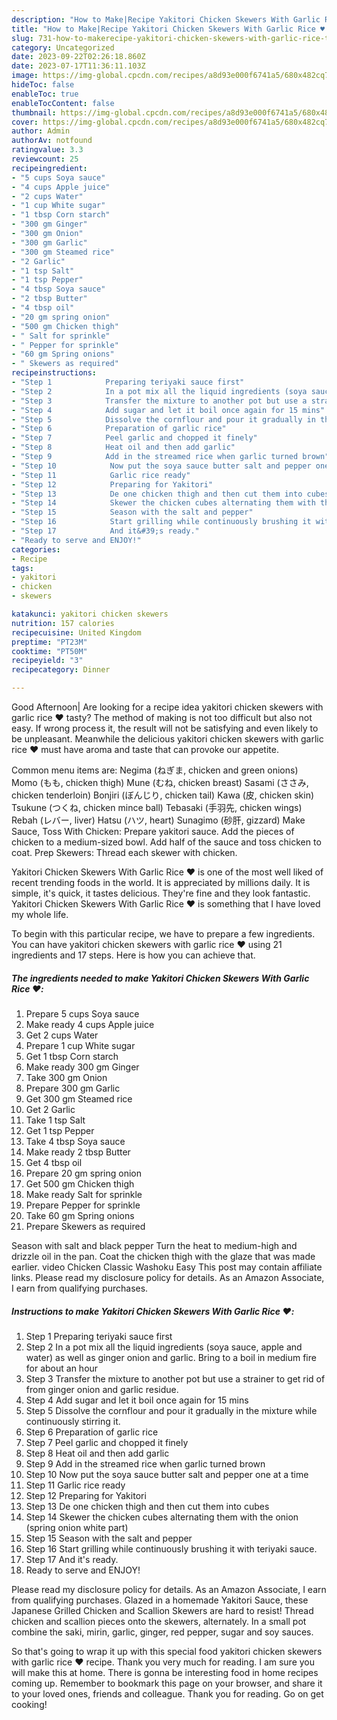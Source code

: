 ```yaml
---
description: "How to Make|Recipe Yakitori Chicken Skewers With Garlic Rice ♥️ {That is Delicious"
title: "How to Make|Recipe Yakitori Chicken Skewers With Garlic Rice ♥️ {That is Delicious"
slug: 731-how-to-makerecipe-yakitori-chicken-skewers-with-garlic-rice-that-is-delicious
category: Uncategorized
date: 2023-09-22T02:26:18.860Z
date: 2023-07-17T11:36:11.103Z
image: https://img-global.cpcdn.com/recipes/a8d93e000f6741a5/680x482cq70/yakitori-chicken-skewers-with-garlic-rice-recipe-main-photo.jpg
hideToc: false
enableToc: true
enableTocContent: false
thumbnail: https://img-global.cpcdn.com/recipes/a8d93e000f6741a5/680x482cq70/yakitori-chicken-skewers-with-garlic-rice-recipe-main-photo.jpg
cover: https://img-global.cpcdn.com/recipes/a8d93e000f6741a5/680x482cq70/yakitori-chicken-skewers-with-garlic-rice-recipe-main-photo.jpg
author: Admin
authorAv: notfound
ratingvalue: 3.3
reviewcount: 25
recipeingredient:
- "5 cups Soya sauce"
- "4 cups Apple juice"
- "2 cups Water"
- "1 cup White sugar"
- "1 tbsp Corn starch"
- "300 gm Ginger"
- "300 gm Onion"
- "300 gm Garlic"
- "300 gm Steamed rice"
- "2 Garlic"
- "1 tsp Salt"
- "1 tsp Pepper"
- "4 tbsp Soya sauce"
- "2 tbsp Butter"
- "4 tbsp oil"
- "20 gm spring onion"
- "500 gm Chicken thigh"
- " Salt for sprinkle"
- " Pepper for sprinkle"
- "60 gm Spring onions"
- " Skewers as required"
recipeinstructions:
- "Step 1            Preparing teriyaki sauce first"
- "Step 2            In a pot mix all the liquid ingredients (soya sauce, apple and water) as well as ginger onion and garlic. Bring to a boil in medium fire for about an hour"
- "Step 3            Transfer the mixture to another pot but use a strainer to get rid of from ginger onion and garlic residue."
- "Step 4            Add sugar and let it boil once again for 15 mins"
- "Step 5            Dissolve the cornflour and pour it gradually in the mixture while continuously stirring it."
- "Step 6            Preparation of garlic rice"
- "Step 7            Peel garlic and chopped it finely"
- "Step 8            Heat oil and then add garlic"
- "Step 9            Add in the streamed rice when garlic turned brown"
- "Step 10            Now put the soya sauce butter salt and pepper one at a time"
- "Step 11            Garlic rice ready"
- "Step 12            Preparing for Yakitori"
- "Step 13            De one chicken thigh and then cut them into cubes"
- "Step 14            Skewer the chicken cubes alternating them with the onion (spring onion white part)"
- "Step 15            Season with the salt and pepper"
- "Step 16            Start grilling while continuously brushing it with teriyaki sauce."
- "Step 17            And it&#39;s ready."
- "Ready to serve and ENJOY!"
categories:
- Recipe
tags:
- yakitori
- chicken
- skewers

katakunci: yakitori chicken skewers 
nutrition: 157 calories
recipecuisine: United Kingdom
preptime: "PT23M"
cooktime: "PT50M"
recipeyield: "3"
recipecategory: Dinner

---
```



Good Afternoon| Are looking for a recipe idea yakitori chicken skewers with garlic rice ♥️ tasty? The method of making is not too difficult but also not easy. If wrong process it, the result will not be satisfying and even likely to be unpleasant. Meanwhile the delicious yakitori chicken skewers with garlic rice ♥️ must have aroma and taste that can provoke our appetite.





Common menu items are: Negima (ねぎま, chicken and green onions) Momo (もも, chicken thigh) Mune (むね, chicken breast) Sasami (ささみ, chicken tenderloin) Bonjiri (ぼんじり, chicken tail) Kawa (皮, chicken skin) Tsukune (つくね, chicken mince ball) Tebasaki (手羽先, chicken wings) Rebah (レバー, liver) Hatsu (ハツ, heart) Sunagimo (砂肝, gizzard) Make Sauce, Toss With Chicken: Prepare yakitori sauce. Add the pieces of chicken to a medium-sized bowl. Add half of the sauce and toss chicken to coat. Prep Skewers: Thread each skewer with chicken.

Yakitori Chicken Skewers With Garlic Rice ♥️ is one of the most well liked of recent trending foods in the world. It is appreciated by millions daily. It is simple, it's quick, it tastes delicious. They're fine and they look fantastic. Yakitori Chicken Skewers With Garlic Rice ♥️ is something that I have loved my whole life.


To begin with this particular recipe, we have to prepare a few ingredients. You can have yakitori chicken skewers with garlic rice ♥️ using 21 ingredients and 17 steps. Here is how you can achieve that.

<!--inarticleads1-->

##### The ingredients needed to make Yakitori Chicken Skewers With Garlic Rice ♥️:

1. Prepare 5 cups Soya sauce
1. Make ready 4 cups Apple juice
1. Get 2 cups Water
1. Prepare 1 cup White sugar
1. Get 1 tbsp Corn starch
1. Make ready 300 gm Ginger
1. Take 300 gm Onion
1. Prepare 300 gm Garlic
1. Get 300 gm Steamed rice
1. Get 2 Garlic
1. Take 1 tsp Salt
1. Get 1 tsp Pepper
1. Take 4 tbsp Soya sauce
1. Make ready 2 tbsp Butter
1. Get 4 tbsp oil
1. Prepare 20 gm spring onion
1. Get 500 gm Chicken thigh
1. Make ready  Salt for sprinkle
1. Prepare  Pepper for sprinkle
1. Take 60 gm Spring onions
1. Prepare  Skewers as required


Season with salt and black pepper Turn the heat to medium-high and drizzle oil in the pan. Coat the chicken thigh with the glaze that was made earlier. video Chicken Classic Washoku Easy This post may contain affiliate links. Please read my disclosure policy for details. As an Amazon Associate, I earn from qualifying purchases. 

<!--inarticleads2-->

##### Instructions to make Yakitori Chicken Skewers With Garlic Rice ♥️:

1. Step 1            Preparing teriyaki sauce first
1. Step 2            In a pot mix all the liquid ingredients (soya sauce, apple and water) as well as ginger onion and garlic. Bring to a boil in medium fire for about an hour
1. Step 3            Transfer the mixture to another pot but use a strainer to get rid of from ginger onion and garlic residue.
1. Step 4            Add sugar and let it boil once again for 15 mins
1. Step 5            Dissolve the cornflour and pour it gradually in the mixture while continuously stirring it.
1. Step 6            Preparation of garlic rice
1. Step 7            Peel garlic and chopped it finely
1. Step 8            Heat oil and then add garlic
1. Step 9            Add in the streamed rice when garlic turned brown
1. Step 10            Now put the soya sauce butter salt and pepper one at a time
1. Step 11            Garlic rice ready
1. Step 12            Preparing for Yakitori
1. Step 13            De one chicken thigh and then cut them into cubes
1. Step 14            Skewer the chicken cubes alternating them with the onion (spring onion white part)
1. Step 15            Season with the salt and pepper
1. Step 16            Start grilling while continuously brushing it with teriyaki sauce.
1. Step 17            And it&#39;s ready.
1. Ready to serve and ENJOY!

Please read my disclosure policy for details. As an Amazon Associate, I earn from qualifying purchases. Glazed in a homemade Yakitori Sauce, these Japanese Grilled Chicken and Scallion Skewers are hard to resist! Thread chicken and scallion pieces onto the skewers, alternately. In a small pot combine the saki, mirin, garlic, ginger, red pepper, sugar and soy sauces. 

So that's going to wrap it up with this special food yakitori chicken skewers with garlic rice ♥️ recipe. Thank you very much for reading. I am sure you will make this at home. There is gonna be interesting food in home recipes coming up. Remember to bookmark this page on your browser, and share it to your loved ones, friends and colleague. Thank you for reading. Go on get cooking!
